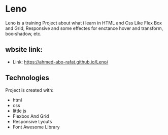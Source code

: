 # Leno
Leno is a training Project about what i learn in HTML and Css Like Flex Box and Grid, Responsive and some effectes for enctance hover and transform, box-shadow, etc.

## wbsite link:  
   - Link: <https://ahmed-abo-rafat.github.io/Leno/>

## Technologies
Project is created with:
   - html
   - css
   - little js
   - Flexbox And Grid
   - Responsive Lyouts
   - Font Awesome Library
   

